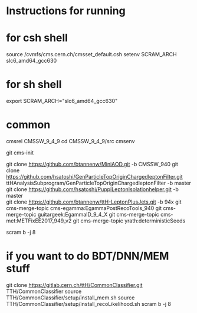 # Instructions for running

# for csh shell
source /cvmfs/cms.cern.ch/cmsset_default.csh
setenv SCRAM_ARCH slc6_amd64_gcc630

# for sh shell
export SCRAM_ARCH="slc6_amd64_gcc630"

# common
cmsrel CMSSW_9_4_9
cd CMSSW_9_4_9/src
cmsenv

git cms-init

git clone https://github.com/btannenw/MiniAOD.git -b CMSSW_940 
git clone https://github.com/hsatoshi/GenParticleTopOriginChargedleptonFilter.git ttHAnalysisSubprogram/GenParticleTopOriginChargedleptonFilter -b  master 
git clone https://github.com/hsatoshi/PuppiLeptonIsolationhelper.git -b  master  
git clone https://github.com/btannenw/ttH-LeptonPlusJets.git  -b 94x
git cms-merge-topic cms-egamma:EgammaPostRecoTools_940
git cms-merge-topic guitargeek:EgammaID_9_4_X 
git cms-merge-topic cms-met:METFixEE2017_949_v2
git cms-merge-topic yrath:deterministicSeeds 

scram b -j 8

# if you want to do BDT/DNN/MEM stuff

git clone https://gitlab.cern.ch/ttH/CommonClassifier.git TTH/CommonClassifier
source TTH/CommonClassifier/setup/install_mem.sh
source TTH/CommonClassifier/setup/install_recoLikelihood.sh
scram b -j 8
